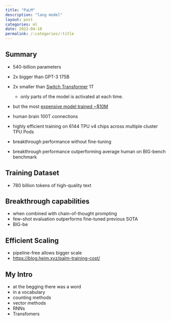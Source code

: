 ```yaml
---
title: "PaLM"
description: "lang model"
layout: post
categories: ml
date: 2022-04-10
permalink: /:categories/:title
---
```


## Summary
- 540-billion parameters
- 2x bigger than GPT-3 175B
- 2x smaller than [Switch Transformer](https://arxiv.org/pdf/2101.03961.pdf) 1T
  - only parts of the model is activated at each time.
- but the most [expensive model trained ~$10M](https://blog.heim.xyz/palm-training-cost/)
- human brain 100T connections

- highly efficient training on 6144 TPU v4 chips across multiple cluster TPU Pods
- breakthrough performance without fine-tuning
- breakthrough performance outperforming average human on BIG-bench benchmark

## Training Dataset
- 780 billion tokens of high-quality text


## Breakthrough capabilities
- when combined with chain-of-thought prompting
- few-shot evaluation outperforms fine-tuned previous SOTA
- BIG-be

## Efficient Scaling
- pipeline-free allows bigger scale
- https://blog.heim.xyz/palm-training-cost/


## My Intro
- at the begging there was a word
- in a vocabulary
- counting methods
- vector methods
- RNNs
- Transfomers
